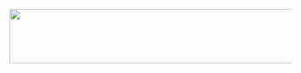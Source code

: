 <p align="left"><a href="https://heroku.com/deploy?template=https://github.com/coderparv/edtechfly"> <img src="https://img.shields.io/badge/Deploy%20To%20Heroku-yellow?style=for-the-badge&logo=heroku" width="520" height="98.45"/></a></p>

 
